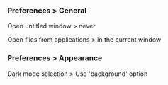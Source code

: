 ### Preferences > General

Open untitled window > never

Open files from applications > in the current window

### Preferences > Appearance

Dark mode selection > Use 'background' option
